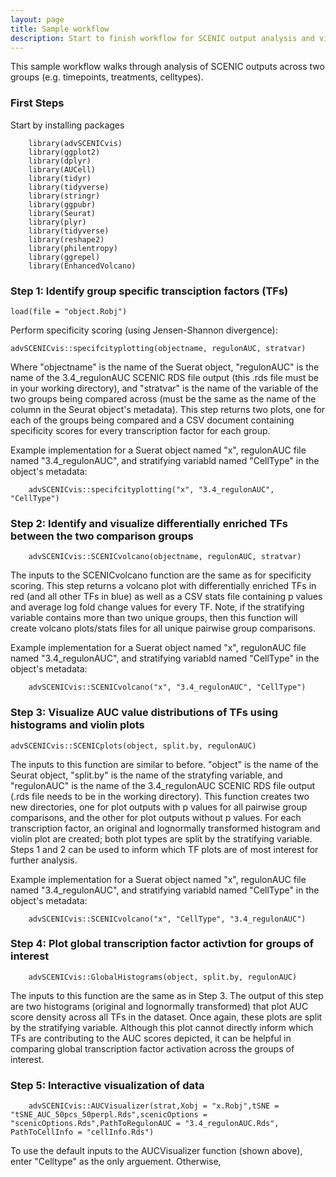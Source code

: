 ```yaml
---
layout: page
title: Sample workflow
description: Start to finish workflow for SCENIC output analysis and visualization
---
```


This sample workflow walks through analysis of SCENIC outputs across two groups (e.g. timepoints, treatments, celltypes). 

### First Steps

Start by installing packages

        library(advSCENICvis)
        library(ggplot2)
        library(dplyr)
        library(AUCell)
        library(tidyr)
        library(tidyverse)
        library(stringr)
        library(ggpubr)
        library(Seurat)
        library(plyr)
        library(tidyverse)
        library(reshape2)
        library(philentropy)
        library(ggrepel)
        library(EnhancedVolcano)

### Step 1: Identify group specific transciption factors (TFs) 

    load(file = "object.Robj")
    
Perform specificity scoring (using Jensen-Shannon divergence): 

    advSCENICvis::specifcityplotting(objectname, regulonAUC, stratvar)
    
Where "objectname" is the name of the Suerat object, "regulonAUC" is the name of the 3.4_regulonAUC SCENIC RDS file output (this .rds file must be in your working directory), and "stratvar" is the name of the variable of the two groups being compared across (must be the same as the name of the column in the Seurat object's metadata). This step returns two plots, one for each of the groups being compared and a CSV document containing specificity scores for every transcription factor for each group. 

Example implementation for a Suerat object named "x", regulonAUC file named "3.4_regulonAUC", and stratifying variabld named "CellType" in the object's metadata:

        advSCENICvis::specifcityplotting("x", "3.4_regulonAUC", "CellType")
    
### Step 2: Identify and visualize differentially enriched TFs between the two comparison groups 

        advSCENICvis::SCENICvolcano(objectname, regulonAUC, stratvar)
    
The inputs to the SCENICvolcano function are the same as for specificity scoring. This step returns a volcano plot with differentially enriched TFs in red (and all other TFs in blue) as well as a CSV stats file containing p values and average log fold change values for every TF. Note, if the stratifying variable contains more than two unique groups, then this function will create volcano plots/stats files for all unique pairwise group comparisons. 

Example implementation for a Suerat object named "x", regulonAUC file named "3.4_regulonAUC", and stratifying variabld named "CellType" in the object's metadata:

        advSCENICvis::SCENICvolcano("x", "3.4_regulonAUC", "CellType")

### Step 3: Visualize AUC value distributions of TFs using histograms and violin plots

    advSCENICvis::SCENICplots(object, split.by, regulonAUC)

The inputs to this function are similar to before. "object" is the name of the Seurat object, "split.by" is the name of the stratyfing variable, and "regulonAUC" is the name of the 3.4_regulonAUC SCENIC RDS file output (.rds file needs to be in the working directory). This function creates two new directories, one for plot outputs with p values for all pairwise group comparisons, and the other for plot outputs without p values. For each transcription factor, an original and lognormally transformed histogram and violin plot are created; both plot types are split by the stratifying variable. Steps 1 and 2 can be used to inform which TF plots are of most interest for further analysis. 

Example implementation for a Suerat object named "x", regulonAUC file named "3.4_regulonAUC", and stratifying variabld named "CellType" in the object's metadata:

        advSCENICvis::SCENICvolcano("x", "CellType", "3.4_regulonAUC")

### Step 4: Plot global transcription factor activtion for groups of interest

        advSCENICvis::GlobalHistograms(object, split.by, regulonAUC)
       
The inputs to this function are the same as in Step 3. The output of this step are two histograms (original and lognormally transformed) that plot AUC score density across all TFs in the dataset. Once again, these plots are split by the stratifying variable. Although this plot cannot directly inform which TFs are contributing to the AUC scores depicted, it can be helpful in comparing global transcription factor activation across the groups of interest. 

### Step 5: Interactive visualization of data

        advSCENICvis::AUCVisualizer(strat,Xobj = "x.Robj",tSNE = "tSNE_AUC_50pcs_50perpl.Rds",scenicOptions = "scenicOptions.Rds",PathToRegulonAUC = "3.4_regulonAUC.Rds",      PathToCellInfo = "cellInfo.Rds")
        
To use the default inputs to the AUCVisualizer function (shown above), enter "Celltype" as the only arguement. Otherwise, 
